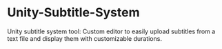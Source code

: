 # Unity-Subtitle-System
Unity subtitle system tool: Custom editor to easily upload subtitles from a text file and display them with customizable durations.
